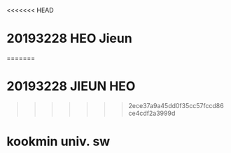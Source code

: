 <<<<<<< HEAD
# 20193228 HEO Jieun
=======
# 20193228 JIEUN HEO
>>>>>>> 2ece37a9a45dd0f35cc57fccd86ce4cdf2a3999d
# kookmin univ. sw
